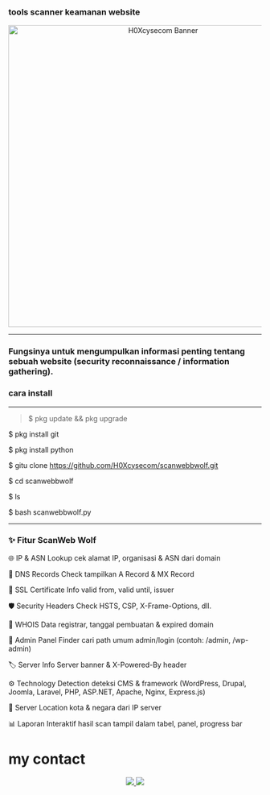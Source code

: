 ### tools scanner keamanan website 

<p align="center">
  <img src="https://f.top4top.io/p_3548uxbn50.jpg" alt="H0Xcysecom Banner" width="600"/>
</p>

---

### Fungsinya untuk mengumpulkan informasi penting tentang sebuah website (security reconnaissance / information gathering).

 ### cara install

---

> $ pkg update && pkg upgrade 

$ pkg install git

$ pkg install python

$ gitu clone https://github.com/H0Xcysecom/scanwebbwolf.git

$ cd scanwebbwolf

$ ls 

$ bash scanwebbwolf.py

---

### ✨ Fitur ScanWeb Wolf

🌐 IP & ASN Lookup  cek alamat IP, organisasi & ASN dari domain

📡 DNS Records Check  tampilkan A Record & MX Record

🔐 SSL Certificate Info  valid from, valid until, issuer

🛡️ Security Headers Check  HSTS, CSP, X-Frame-Options, dll.

📑 WHOIS Data  registrar, tanggal pembuatan & expired domain

🚪 Admin Panel Finder  cari path umum admin/login (contoh: /admin, /wp-admin)

🏷️ Server Info  Server banner & X-Powered-By header

⚙️ Technology Detection  deteksi CMS & framework (WordPress, Drupal, Joomla, Laravel, PHP, ASP.NET, Apache, Nginx, Express.js)

📍 Server Location  kota & negara dari IP server

📊 Laporan Interaktif  hasil scan tampil dalam tabel, panel, progress bar


# my contact
<p align="center">
  <a href="https://t.me/ownFrostWolf">
    <img src="https://img.shields.io/badge/Telegram-000000?style=for-the-badge&logo=telegram&logoColor=white" />
  </a>
  <a href="https://www.tiktok.com/@latest_news_team.markasv?_t=ZS-8zmyWM7yZBB&_r=1">
    <img src="https://img.shields.io/badge/TikTok-000000?style=for-the-badge&logo=tiktok&logoColor=white" />
  </a>
</p>
